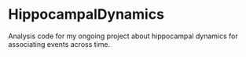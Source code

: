 # HippocampalDynamics
Analysis code for my ongoing project about hippocampal dynamics for associating events across time.
